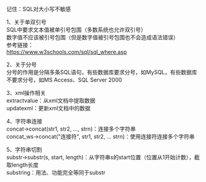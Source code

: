 记住：SQL对大小写不敏感

1、关于单双引号  
SQL中要求文本值被单引号包围（多数系统也允许双引号）  
数字值不应该被引号包围（但是数字值被引号包围也不会造成语法错误）  
参考链接：  
https://www.w3schools.com/sql/sql_where.asp

2、关于分号  
分号的作用是分隔多条SQL语句，有些数据库要求分号，如MySQL，有些数据库不要求分号，如MS Access、SQL Server 2000

3、xml操作相关  
extractvalue：从xml文档中提取数据  
updatexml：更新xml文档中的数据

4、字符串连接  
concat->concat(str1, str2, ..., strn)：连接多个字符串  
concat_ws->concat("连接符", str1, str2, ... strn)：使用连接符连接多个字符串

5、字符串切割  
substr->substr(s, start, length)：从字符串s的start位置（位置从1开始计数），截取length长度  
substring：用法、功能完全等同于substr
